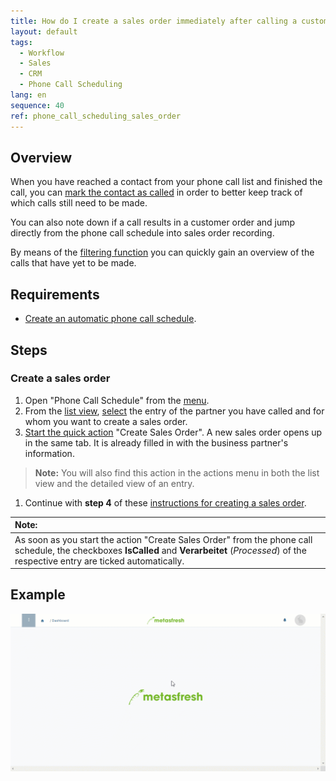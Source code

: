 ```yaml
---
title: How do I create a sales order immediately after calling a customer?
layout: default
tags:
  - Workflow
  - Sales
  - CRM
  - Phone Call Scheduling
lang: en
sequence: 40
ref: phone_call_scheduling_sales_order
---
```


## Overview
When you have reached a contact from your phone call list and finished the call, you can [mark the contact as called](Phone_call_scheduling_call_made) in order to better keep track of which calls still need to be made.

You can also note down if a call results in a customer order and jump directly from the phone call schedule into sales order recording.

By means of the [filtering function](Phone_call_scheduling_filtering) you can quickly gain an overview of the calls that have yet to be made.

## Requirements
- [Create an automatic phone call schedule](Create_automatic_phone_call_schedules).

## Steps

### Create a sales order
1. Open "Phone Call Schedule" from the [menu](Menu).
1. From the [list view](ViewModes), [select](RecordSelection) the entry of the partner you have called and for whom you want to create a sales order.
1. [Start the quick action](StartAction) "Create Sales Order". A new sales order opens up in the same tab. It is already filled in with the business partner's information.
 >**Note:** You will also find this action in the actions menu in both the list view and the detailed view of an entry.

1. Continue with **step 4** of these [instructions for creating a sales order](SalesOrder_recording).

| Note: |
| :--- |
| As soon as you start the action "Create Sales Order" from the phone call schedule, the checkboxes **IsCalled** and **Verarbeitet** (*Processed*) of the respective entry are ticked automatically. |

## Example
![](assets/Phone_call_scheduling_sales_order.gif)
